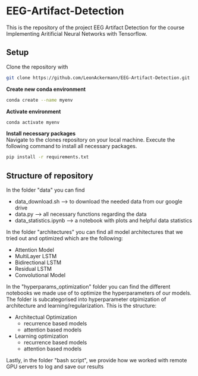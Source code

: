 # EEG-Artifact-Detection

This is the repository of the project EEG Artifact Detection for the course Implementing Aritificial Neural Networks with Tensorflow.

## Setup

Clone the repository with 
```bash
git clone https://github.com/LeonAckermann/EEG-Artifact-Detection.git
```

**Create new conda environment** <br>
```bash
conda create --name myenv
```

**Activate environment**
```bash
conda activate myenv
```

**Install necessary packages** <br>
Navigate to the clones repository on your local machine. Execute the following command to install all necessary packages.
```bash
pip install -r requirements.txt
```


## Structure of repository

In the folder "data" you can find
- data_download.sh --> to download the needed data from our google drive
- data.py --> all necessary functions regarding the data
- data_statistics.ipynb --> a notebook with plots and helpful data statistics

In the folder "architectures" you can find all model architectures that we tried out and optimized which are the following:
- Attention Model
- MultiLayer LSTM
- Bidirectional LSTM
- Residual LSTM
- Convolutional Model

In the "hyperparams_optimization" folder you can find the different notebooks we made use of to optimize the hyperparameters of our models. The folder is subcategorised into hyperparameter otpimization of architecture and learning/regularization. This is the structure:
- Architectual Optimization
    - recurrence based models
    - attention based models
- Learning optimization
    - recurrence based models
    - attention based models

Lastly, in the folder "bash script", we provide how we worked with remote GPU servers to log and save our results
